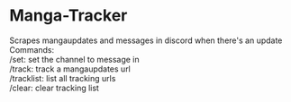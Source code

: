 # Manga-Tracker
Scrapes mangaupdates and messages in discord when there's an update  
Commands:  
/set: set the channel to message in  
/track: track a mangaupdates url  
/tracklist: list all tracking urls  
/clear: clear tracking list
